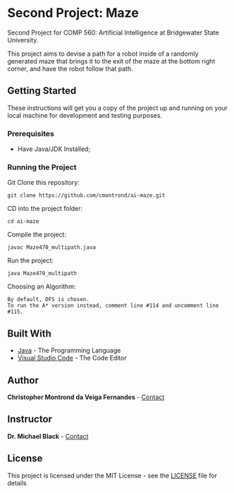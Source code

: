 # Second Project: Maze

Second Project for COMP 560: Artificial Intelligence at Bridgewater State University.<br>

This project aims to devise a path for a robot inside of a randomly generated maze that brings it to the exit of the maze at the bottom right corner, and have the robot follow that path.

## Getting Started

These instructions will get you a copy of the project up and running on your local machine for development and testing purposes.

### Prerequisites

* Have Java/JDK Installed;

### Running the Project

Git Clone this repository:

```
git clone https://github.com/cmontrond/ai-maze.git
```

CD into the project folder:

```
cd ai-maze
```

Compile the project:

```
javac Maze470_multipath.java
```

Run the project:

```
java Maze470_multipath
```

Choosing an Algorithm:

```
By default, DFS is chosen.
To run the A* version instead, comment line #114 and uncomment line #115.
```

## Built With

* [Java](https://www.oracle.com/java/technologies/javase-downloads.html) - The Programming Language
* [Visual Studio Code](https://code.visualstudio.com/) - The Code Editor

## Author

**Christopher Montrond da Veiga Fernandes** - [Contact](mailto:cmontronddaveigafern@student.bridgew.edu)<br>

## Instructor

**Dr. Michael Black** - [Contact](mailto:m1black@bridgew.edu)

## License

This project is licensed under the MIT License - see the [LICENSE](LICENSE) file for details
